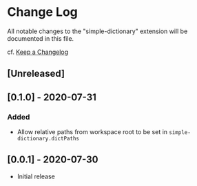 # Change Log

All notable changes to the "simple-dictionary" extension will be documented in this file.

cf. [Keep a Changelog](http://keepachangelog.com/)

## [Unreleased]

## [0.1.0] - 2020-07-31

### Added

- Allow relative paths from workspace root to be set in `simple-dictionary.dictPaths`

## [0.0.1] - 2020-07-30

- Initial release
